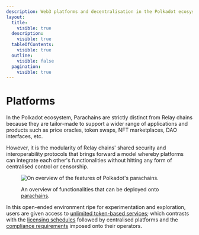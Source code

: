 ```yaml
---
description: Web3 platforms and decentralisation in the Polkadot ecosystem.
layout:
  title:
    visible: true
  description:
    visible: true
  tableOfContents:
    visible: true
  outline:
    visible: false
  pagination:
    visible: true
---
```


# Platforms

In the Polkadot ecosystem, Parachains are strictly distinct from Relay chains because they are tailor-made to support a wider range of applications and products such as price oracles, token swaps, NFT marketplaces, DAO interfaces, etc.&#x20;

However, it is the modularity of Relay chains' shared security and interoperability protocols that brings forward a model whereby platforms can integrate each other's functionalities without hitting any form of centralised control or censorship.

<figure><img src="../../../.gitbook/assets/R_PParachainstech.JPG" alt="On overview of the features of Polkadot&#x27;s parachains."><figcaption><p>An overview of functionalities that can be deployed onto <a href="https://polkadot.network/parachains/">parachains</a>.</p></figcaption></figure>

In this open-ended environment ripe for experimentation and exploration, users are given access to [unlimited token-based services](services.md); which contrasts with the [licensing schedules](licensing.md) followed by centralised platforms and the [compliance requirements](compliance.md) imposed onto their operators.&#x20;

